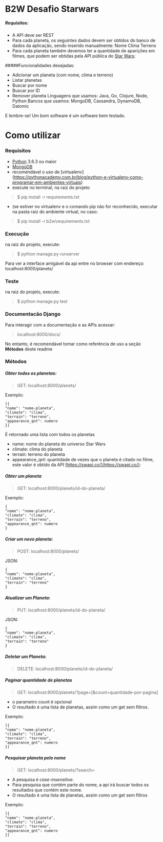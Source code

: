 # B2W Desafio Starwars

##### Requisitos:

- A API deve ser REST
- Para cada planeta, os seguintes dados devem ser obtidos do banco de dados da aplicação, sendo inserido manualmente:
Nome
Clima
Terreno
- Para cada planeta também devemos ter a quantidade de aparições em filmes, que podem ser obtidas pela API pública do [Star Wars](https://swapi.co/):

#####Funcionalidades desejadas:

- Adicionar um planeta (com nome, clima e terreno)
- Listar planetas
- Buscar por nome
- Buscar por ID
- Remover planeta
Linguagens que usamos: Java, Go, Clojure, Node, Python
Bancos que usamos: MongoDB, Cassandra, DynamoDB, Datomic

E lembre-se! Um bom software é um software bem testado.

# Como utilizar
### Requisitos

- [Python](https://www.python.org/downloads/)  3.6.3 ou maior 
- [MongoDB](https://www.mongodb.com/download-center)
- recomendável o uso de [virtualenv] (https://pythonacademy.com.br/blog/python-e-virtualenv-como-programar-em-ambientes-virtuais)
- execute no terminal, na raiz do projeto

> $ pip install -r requirements.txt

- (se estiver no virtualenv e o comando pip não for reconhecido, executar na pasta raiz do ambiente virtual, no caso:

> $ pip install -r b2w\requirements.txt


### Execução
na raiz do projeto, execute:

>$ python manage.py runserver

Para ver a interface amigável da api entre no browser com endereço:
localhost:8000/planets/

### Teste
na raiz do projeto, execute:
>$ python manage.py test
### Documentacão Django
Para interagir com a documentação e as APIs acessar:
> localhost:8000/docs/

No entanto, é recomendável tomar como referência de uso a seção **Métodos** deste readme

### Métodos
##### Obter todos os planetas:
> GET: localhost:8000/planets/

Exemplo:    

    [{
    "name": "nome-planeta",
    "climate": "clima",
    "terrain": "terreno",
    "appearance_qnt": numero
    }]

É retornado uma lista com todos os planetas

- name: nome do planeta do universo Star Wars
- climate: clima do planeta
- terrain: terreno do planeta
- appearance_qnt: quantidade de vezes que o planeta é citado no filme, este valor é obtido da API [https://swapi.co/](https://swapi.co/):

##### Obter um planeta
> GET: localhost:8000/planets/id-do-planeta/

Exemplo:    

    {
    "name": "nome-planeta",
    "climate": "clima",
    "terrain": "terreno",
    "appearance_qnt": numero
    }

##### Criar um novo planeta:
> POST: localhost:8000/planets/

JSON:

    {
    "name": "nome-planeta",
    "climate": "clima",
    "terrain": "terreno"
    }


##### Atualizar um Planeta:
> PUT: localhost:8000/planets/id-do-planeta/

JSON:

    {
    "name": "nome-planeta",
    "climate": "clima",
    "terrain": "terreno"
    }


##### Deletar um Planeta:
> DELETE: localhost:8000/planets/id-do-planeta/


##### Paginar quantidade de planetas
> GET: localhost:8000/planets/?page=<numero-da-pagina>[&count=quantidade-por-pagina]

* o parametro count é opcional
* O resultado é uma lista de planetas, assim como um get sem filtros.
    

Exemplo:

    [{
    "name": "nome-planeta",
    "climate": "clima",
    "terrain": "terreno",
    "appearance_qnt": numero
    }]


##### Pesquisar planeta pelo nome
> GET: localhost:8000/planets/?search=<nome-planeta>

* A pesquisa é _case-insensitive_. 
* Para pesquisa que contém parte do nome, a api irá buscar todos os resultados que contém este nome.
* O resultado é uma lista de planetas, assim como um get sem filtros
    

Exemplo:

    [{
    "name": "nome-planeta",
    "climate": "clima",
    "terrain": "terreno",
    "appearance_qnt": numero
    }]

